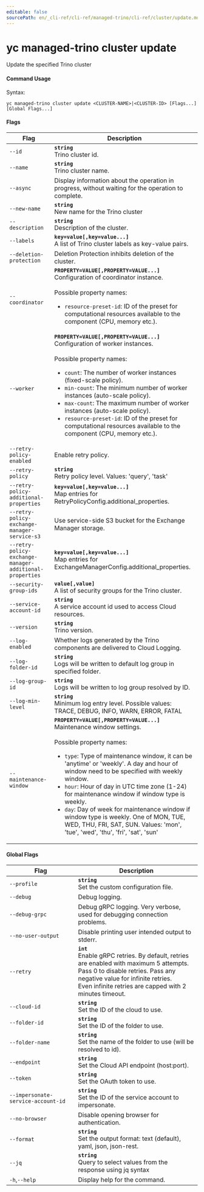 ```yaml
---
editable: false
sourcePath: en/_cli-ref/cli-ref/managed-trino/cli-ref/cluster/update.md
---
```


# yc managed-trino cluster update

Update the specified Trino cluster

#### Command Usage

Syntax: 

`yc managed-trino cluster update <CLUSTER-NAME>|<CLUSTER-ID> [Flags...] [Global Flags...]`

#### Flags

| Flag | Description |
|----|----|
|`--id`|<b>`string`</b><br/>Trino cluster id.|
|`--name`|<b>`string`</b><br/>Trino cluster name.|
|`--async`|Display information about the operation in progress, without waiting for the operation to complete.|
|`--new-name`|<b>`string`</b><br/>New name for the Trino cluster|
|`--description`|<b>`string`</b><br/>Description of the cluster.|
|`--labels`|<b>`key=value[,key=value...]`</b><br/>A list of Trino cluster labels as key-value pairs.|
|`--deletion-protection`|Deletion Protection inhibits deletion of the cluster.|
|`--coordinator`|<b>`PROPERTY=VALUE[,PROPERTY=VALUE...]`</b><br/>Configuration of coordinator instance.<br/><br/>Possible property names:<br/><ul> <li><code>resource-preset-id</code>:     ID of the preset for computational resources available to the component (CPU, memory etc.).</li> </ul>|
|`--worker`|<b>`PROPERTY=VALUE[,PROPERTY=VALUE...]`</b><br/>Configuration of worker instances.<br/><br/>Possible property names:<br/><ul> <li><code>count</code>:     The number of worker instances (fixed-scale policy).</li> <li><code>min-count</code>:     The minimum number of worker instances (auto-scale policy).</li> <li><code>max-count</code>:     The maximum number of worker instances (auto-scale policy).</li> <li><code>resource-preset-id</code>:     ID of the preset for computational resources available to the component (CPU, memory etc.).</li> </ul>|
|`--retry-policy-enabled`|Enable retry policy.|
|`--retry-policy`|<b>`string`</b><br/>Retry policy level. Values: 'query', 'task'|
|`--retry-policy-additional-properties`|<b>`key=value[,key=value...]`</b><br/>Map entries for RetryPolicyConfig.additional_properties.|
|`--retry-policy-exchange-manager-service-s3`|Use service-side S3 bucket for the Exchange Manager storage.|
|`--retry-policy-exchange-manager-additional-properties`|<b>`key=value[,key=value...]`</b><br/>Map entries for ExchangeManagerConfig.additional_properties.|
|`--security-group-ids`|<b>`value[,value]`</b><br/>A list of security groups for the Trino cluster.|
|`--service-account-id`|<b>`string`</b><br/>A service account id used to access Cloud resources.|
|`--version`|<b>`string`</b><br/>Trino version.|
|`--log-enabled`|Whether logs generated by the Trino components are delivered to Cloud Logging.|
|`--log-folder-id`|<b>`string`</b><br/>Logs will be written to default log group in specified folder.|
|`--log-group-id`|<b>`string`</b><br/>Logs will be written to log group resolved by ID.|
|`--log-min-level`|<b>`string`</b><br/>Minimum log entry level. Possible values: TRACE, DEBUG, INFO, WARN, ERROR, FATAL|
|`--maintenance-window`|<b>`PROPERTY=VALUE[,PROPERTY=VALUE...]`</b><br/>Maintenance window settings.<br/><br/>Possible property names:<br/><ul> <li><code>type</code>:     Type of maintenance window, it can be 'anytime' or 'weekly'. A day and hour of window need to be specified with weekly window.</li> <li><code>hour</code>:     Hour of day in UTC time zone (1-24) for maintenance window if window type is weekly.</li> <li><code>day</code>:     Day of week for maintenance window if window type is weekly. One of MON, TUE, WED, THU, FRI, SAT, SUN. Values: 'mon', 'tue', 'wed', 'thu', 'fri', 'sat', 'sun'</li> </ul>|

#### Global Flags

| Flag | Description |
|----|----|
|`--profile`|<b>`string`</b><br/>Set the custom configuration file.|
|`--debug`|Debug logging.|
|`--debug-grpc`|Debug gRPC logging. Very verbose, used for debugging connection problems.|
|`--no-user-output`|Disable printing user intended output to stderr.|
|`--retry`|<b>`int`</b><br/>Enable gRPC retries. By default, retries are enabled with maximum 5 attempts.<br/>Pass 0 to disable retries. Pass any negative value for infinite retries.<br/>Even infinite retries are capped with 2 minutes timeout.|
|`--cloud-id`|<b>`string`</b><br/>Set the ID of the cloud to use.|
|`--folder-id`|<b>`string`</b><br/>Set the ID of the folder to use.|
|`--folder-name`|<b>`string`</b><br/>Set the name of the folder to use (will be resolved to id).|
|`--endpoint`|<b>`string`</b><br/>Set the Cloud API endpoint (host:port).|
|`--token`|<b>`string`</b><br/>Set the OAuth token to use.|
|`--impersonate-service-account-id`|<b>`string`</b><br/>Set the ID of the service account to impersonate.|
|`--no-browser`|Disable opening browser for authentication.|
|`--format`|<b>`string`</b><br/>Set the output format: text (default), yaml, json, json-rest.|
|`--jq`|<b>`string`</b><br/>Query to select values from the response using jq syntax|
|`-h`,`--help`|Display help for the command.|
